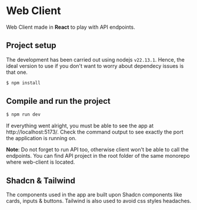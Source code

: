# Web Client

Web Client made in **React** to play with API endpoints.

## Project setup

The development has been carried out using nodejs `v22.13.1`. Hence, the ideal version to use if you don't want to worry about dependecy issues is that one.

```bash
$ npm install
```

## Compile and run the project

```bash
$ npm run dev
```

If everything went alright, you must be able to see the app at http://localhost:5173/. Check the command output to see exactly the port the application is running on.

**Note**: Do not forget to run API too, otherwise client won't be able to call the endpoints. You can find API project in the root folder of the same monorepo where web-client is located.

## Shadcn & Tailwind

The components used in the app are built upon Shadcn components like cards, inputs & buttons. Tailwind is also used to avoid css styles headaches.
